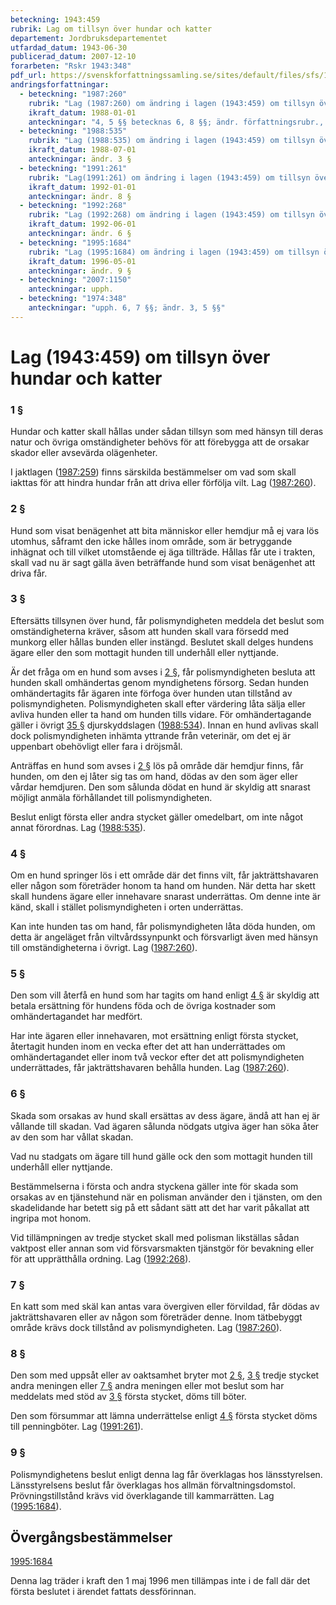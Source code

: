 ```yaml
---
beteckning: 1943:459
rubrik: Lag om tillsyn över hundar och katter
departement: Jordbruksdepartementet
utfardad_datum: 1943-06-30
publicerad_datum: 2007-12-10
forarbeten: "Rskr 1943:348"
pdf_url: https://svenskforfattningssamling.se/sites/default/files/sfs/1943-06/SFS1943-459.pdf
andringsforfattningar:
  - beteckning: "1987:260"
    rubrik: "Lag (1987:260) om ändring i lagen (1943:459) om tillsyn över hundar"
    ikraft_datum: 1988-01-01
    anteckningar: "4, 5 §§ betecknas 6, 8 §§; ändr. författningsrubr., 1, 3 §§, nya 8 §; nya 4, 5, 7, 9 §§; omtryck"
  - beteckning: "1988:535"
    rubrik: "Lag (1988:535) om ändring i lagen (1943:459) om tillsyn över hundar och katter"
    ikraft_datum: 1988-07-01
    anteckningar: ändr. 3 §
  - beteckning: "1991:261"
    rubrik: "Lag(1991:261) om ändring i lagen (1943:459) om tillsyn över hundar och katter"
    ikraft_datum: 1992-01-01
    anteckningar: ändr. 8 §
  - beteckning: "1992:268"
    rubrik: "Lag (1992:268) om ändring i lagen (1943:459) om tillsyn över hundar och katter"
    ikraft_datum: 1992-06-01
    anteckningar: ändr. 6 §
  - beteckning: "1995:1684"
    rubrik: "Lag (1995:1684) om ändring i lagen (1943:459) om tillsyn över hundar och katter"
    ikraft_datum: 1996-05-01
    anteckningar: ändr. 9 §
  - beteckning: "2007:1150"
    anteckningar: upph.
  - beteckning: "1974:348"
    anteckningar: "upph. 6, 7 §§; ändr. 3, 5 §§"
---
```


# Lag (1943:459) om tillsyn över hundar och katter

### 1 §

Hundar och katter skall hållas under sådan tillsyn som med hänsyn till deras natur och övriga omständigheter behövs för att förebygga att de orsakar skador eller avsevärda olägenheter.

I jaktlagen ([1987:259](https://selex.se/eli/sfs/1987/259)) finns särskilda bestämmelser om vad som skall iakttas för att hindra hundar från att driva eller förfölja vilt. Lag ([1987:260](https://selex.se/eli/sfs/1987/260)).

### 2 §

Hund som visat benägenhet att bita människor eller hemdjur må ej vara lös utomhus, såframt den icke hålles inom område, som är betryggande inhägnat och till vilket utomstående ej äga tillträde. Hållas får ute i trakten, skall vad nu är sagt gälla även beträffande hund som visat benägenhet att driva får.

### 3 §

Eftersätts tillsynen över hund, får polismyndigheten meddela det beslut som omständigheterna kräver, såsom att hunden skall vara försedd med munkorg eller hållas bunden eller instängd. Beslutet skall delges hundens ägare eller den som mottagit hunden till underhåll eller nyttjande.

Är det fråga om en hund som avses i [2 §](#2), får polismyndigheten besluta att hunden skall omhändertas genom myndighetens försorg. Sedan hunden omhändertagits får ägaren inte förfoga över hunden utan tillstånd av polismyndigheten. Polismyndigheten skall efter värdering låta sälja eller avliva hunden eller ta hand om hunden tills vidare. För omhändertagande gäller i övrigt [35 §](#35) djurskyddslagen ([1988:534](https://selex.se/eli/sfs/1988/534)). Innan en hund avlivas skall dock polismyndigheten inhämta yttrande från veterinär, om det ej är uppenbart obehövligt eller fara i dröjsmål.

Anträffas en hund som avses i [2 §](#2) lös på område där hemdjur finns, får hunden, om den ej låter sig tas om hand, dödas av den som äger eller vårdar hemdjuren. Den som sålunda dödat en hund är skyldig att snarast möjligt anmäla förhållandet till polismyndigheten.

Beslut enligt första eller andra stycket gäller omedelbart, om inte något annat förordnas. Lag ([1988:535](https://selex.se/eli/sfs/1988/535)).

### 4 §

Om en hund springer lös i ett område där det finns vilt, får jakträttshavaren eller någon som företräder honom ta hand om hunden. När detta har skett skall hundens ägare eller innehavare snarast underrättas. Om denne inte är känd, skall i stället polismyndigheten i orten underrättas.

Kan inte hunden tas om hand, får polismyndigheten låta döda hunden, om detta är angeläget från viltvårdssynpunkt och försvarligt även med hänsyn till omständigheterna i övrigt. Lag ([1987:260](https://selex.se/eli/sfs/1987/260)).

### 5 §

Den som vill återfå en hund som har tagits om hand enligt [4 §](#4) är skyldig att betala ersättning för hundens föda och de övriga kostnader som omhändertagandet har medfört.

Har inte ägaren eller innehavaren, mot ersättning enligt första stycket, återtagit hunden inom en vecka efter det att han underrättades om omhändertagandet eller inom två veckor efter det att polismyndigheten underrättades, får jakträttshavaren behålla hunden. Lag ([1987:260](https://selex.se/eli/sfs/1987/260)).

### 6 §

Skada som orsakas av hund skall ersättas av dess ägare, ändå att han ej är vållande till skadan. Vad ägaren sålunda nödgats utgiva äger han söka åter av den som har vållat skadan.

Vad nu stadgats om ägare till hund gälle ock den som mottagit hunden till underhåll eller nyttjande.

Bestämmelserna i första och andra styckena gäller inte för skada som orsakas av en tjänstehund när en polisman använder den i tjänsten, om den skadelidande har betett sig på ett sådant sätt att det har varit påkallat att ingripa mot honom.

Vid tillämpningen av tredje stycket skall med polisman likställas sådan vaktpost eller annan som vid försvarsmakten tjänstgör för bevakning eller för att upprätthålla ordning. Lag ([1992:268](https://selex.se/eli/sfs/1992/268)).

### 7 §

En katt som med skäl kan antas vara övergiven eller förvildad, får dödas av jakträttshavaren eller av någon som företräder denne. Inom tätbebyggt område krävs dock tillstånd av polismyndigheten. Lag ([1987:260](https://selex.se/eli/sfs/1987/260)).

### 8 §

Den som med uppsåt eller av oaktsamhet bryter mot [2 §](#2), [3 §](#3) tredje stycket andra meningen eller [7 §](#7) andra meningen eller mot beslut som har meddelats med stöd av [3 §](#3) första stycket, döms till böter.

Den som försummar att lämna underrättelse enligt [4 §](#4) första stycket döms till penningböter. Lag ([1991:261](https://selex.se/eli/sfs/1991/261)).

### 9 §

Polismyndighetens beslut enligt denna lag får överklagas hos länsstyrelsen. Länsstyrelsens beslut får överklagas hos allmän förvaltningsdomstol. Prövningstillstånd krävs vid överklagande till kammarrätten. Lag ([1995:1684](https://selex.se/eli/sfs/1995/1684)).

## Övergångsbestämmelser

[1995:1684](https://selex.se/eli/sfs/1995/1684)

Denna lag träder i kraft den 1 maj 1996 men tillämpas inte i de fall där det första beslutet i ärendet fattats dessförinnan.